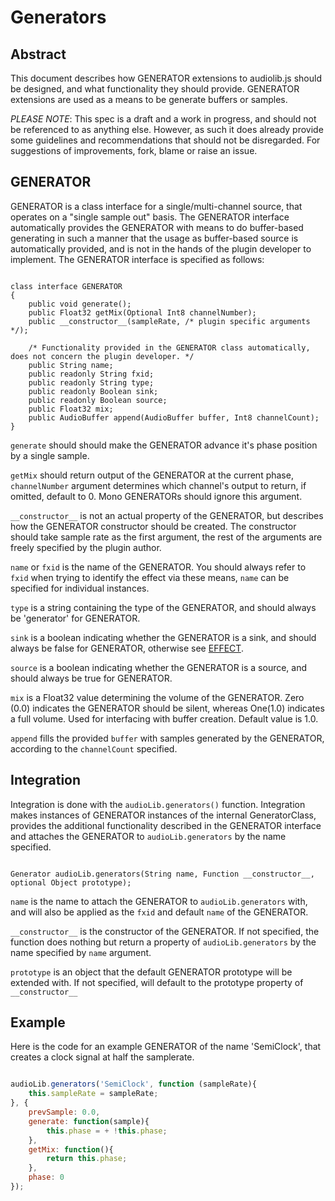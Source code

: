 Generators
=======

Abstract
--------

This document describes how GENERATOR extensions to audiolib.js should be designed, and what functionality they should provide.
GENERATOR extensions are used as a means to be generate buffers or samples.

   *PLEASE NOTE*: This spec is a draft and a work in progress, and should not be referenced to as anything else. However, as such it does already provide some guidelines and recommendations that should not be disregarded. For suggestions of improvements, fork, blame or raise an issue.

GENERATOR
------

GENERATOR is a class interface for a single/multi-channel source, that operates on a "single sample out" basis. The GENERATOR interface automatically provides the GENERATOR with means to do buffer-based generating in such a manner that the usage as buffer-based source is automatically provided, and is not in the hands of the plugin developer to implement. The GENERATOR interface is specified as follows:

```

class interface GENERATOR
{
	public void generate();
	public Float32 getMix(Optional Int8 channelNumber);
	public __constructor__(sampleRate, /* plugin specific arguments */);

	/* Functionality provided in the GENERATOR class automatically, does not concern the plugin developer. */
	public String name;
	public readonly String fxid;
	public readonly String type;
	public readonly Boolean sink;
	public readonly Boolean source;
	public Float32 mix;
	public AudioBuffer append(AudioBuffer buffer, Int8 channelCount);
}

```

 ``` generate ``` should should make the GENERATOR advance it's phase position by a single sample.

 ``` getMix ``` should return output of the GENERATOR at the current phase, ``` channelNumber ``` argument determines which channel's output to return, if omitted, default to 0. Mono GENERATORs should ignore this argument.

 ``` __constructor__ ``` is not an actual property of the GENERATOR, but describes how the GENERATOR constructor should be created. The constructor should take sample rate as the first argument, the rest of the arguments are freely specified by the plugin author.


 ``` name ``` or ``` fxid ``` is the name of the GENERATOR. You should always refer to ``` fxid ``` when trying to identify the effect via these means, ``` name ``` can be specified for individual instances.

 ``` type ``` is a string containing the type of the GENERATOR, and should always be 'generator' for GENERATOR.

 ``` sink ``` is a boolean indicating whether the GENERATOR is a sink, and should always be false for GENERATOR, otherwise see [EFFECT](https://github.com/jussi-kalliokoski/audiolib.js/blob/master/specs/effects.md).

 ``` source ``` is a boolean indicating whether the GENERATOR is a source, and should always be true for GENERATOR.

 ``` mix ``` is a Float32 value determining the volume of the GENERATOR. Zero (0.0) indicates the GENERATOR should be silent, whereas One(1.0) indicates a full volume. Used for interfacing with buffer creation. Default value is 1.0.

 ``` append ``` fills the provided ``` buffer ``` with samples generated by the GENERATOR, according to the ``` channelCount ``` specified.


Integration
-----------

Integration is done with the ``` audioLib.generators() ``` function. Integration makes instances of GENERATOR instances of the internal GeneratorClass, provides the additional functionality described in the GENERATOR interface and attaches the GENERATOR to ``` audioLib.generators ``` by the name specified.

```

Generator audioLib.generators(String name, Function __constructor__, optional Object prototype);

```

 ``` name ``` is the name to attach the GENERATOR to ``` audioLib.generators ``` with, and will also be applied as the ``` fxid ``` and default ``` name ``` of the GENERATOR.

 ``` __constructor__ ``` is the constructor of the GENERATOR. If not specified, the function does nothing but return a property of ``` audioLib.generators ``` by the name specified by ``` name ``` argument.

 ``` prototype ``` is an object that the default GENERATOR prototype will be extended with. If not specified, will default to the prototype property of ``` __constructor__ ```

Example
-------

Here is the code for an example GENERATOR of the name 'SemiClock', that creates a clock signal at half the samplerate.

```javascript

audioLib.generators('SemiClock', function (sampleRate){
	this.sampleRate = sampleRate;
}, {
	prevSample: 0.0,
	generate: function(sample){
		this.phase = + !this.phase;
	},
	getMix: function(){
		return this.phase;
	},
	phase: 0
});

```
